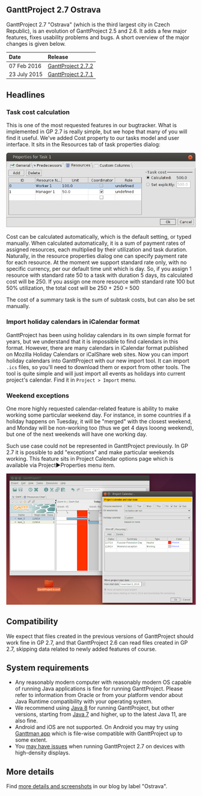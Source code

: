 ## GanttProject 2.7 Ostrava

GanttProject 2.7 "Ostrava" (which is the third largest city in Czech Republic), is an evolution of
GanttProject 2.5 and 2.6. It adds a few major features, fixes usability problems and bugs.
A short overview of the major changes is given below.

Date           | Release
:------------- | :------------------------------------
07 Feb 2016    | [GanttProject 2.7.2](https://github.com/bardsoftware/ganttproject/releases/tag/ganttproject-2.7.2)
23 July 2015   | [GanttProject 2.7.1](https://github.com/bardsoftware/ganttproject/releases/tag/ganttproject-2.7.1)

## Headlines
### Task cost calculation
This is one of the most requested features in our bugtracker.
What is implemented in GP 2.7 is really simple, but we hope that many of you will find it useful.
We've added Cost property to our tasks model and user interface. It sits in the Resources tab of task properties dialog:

![Screenshot](../img/release_2.7/task_cost_ui.png)

Cost can be calculated automatically, which is the default setting, or typed manually.
When calculated automatically, it is a sum of payment rates of assigned resources, each multiplied by their utilization
and task duration. Naturally, in the resource properties dialog one can specify payment rate for each resource.
At the moment we support standard rate only, with no specific currency, per our default time unit which is day.
So, if you assign 1 resource with standard rate 50 to a task with duration 5 days, its calculated cost will be 250.
If you assign one more resource with standard rate 100 but 50% utilization, the total cost will be 250 + 250 = 500

The cost of a summary task is the sum of subtask costs, but can also be set manually.

### Import holiday calendars in iCalendar format
GanttProject has been using holiday calendars in its own simple format for years, but we understand that it is impossible
to find calendars in this format. However, there are many calendars in iCalendar format published on Mozilla Holiday Calendars
or iCalShare web sites. Now you can import holiday calendars into GanttProject with our new import tool.
It can import `.ics` files, so you'll need to download them or export from other tools. The tool is quite simple and will
just import all events as holidays into current project's calendar. Find it in `Project > Import` menu.

### Weekend exceptions

One more highly requested calendar-related feature is ability to make working some particular weekend day.
For instance, in some countries if a holiday happens on Tuesday, it will be "merged" with the closest weekend, and
Monday will be non-working too (thus we get 4 days looong weekend), but one of the next weekends will have one working
day.

Such use case could not be represented in GanttProject previously. In GP 2.7 it is possible to add "exceptions" and make
particular weekends working. This feature sits in Project Calendar options page which is available via Project▶Properties
menu item.

![Screenshot](../img/release_2.7/weekend_exceptions.png)

## Compatibility
We expect that files created in the previous versions of GanttProject should work fine in GP 2.7, and that GanttProject 2.6
can read files created in GP 2.7, skipping data related to newly added features of course.

## System requirements

* Any reasonably modern computer with reasonably modern OS capable of running Java applications is fine for running GanttProject.
Please refer to information from Oracle or from your platform vendor about Java Runtime compatibility with your operating system.
* We recommend using [Java 8](http://www.oracle.com/technetwork/java/javase/downloads/jre8-downloads-2133155.html)
for running GanttProject, but other versions, starting from [Java 7](http://www.oracle.com/technetwork/java/javase/downloads/jre7-downloads-1880261.html)
and higher, up to the latest Java 11, are also fine.
* Android and iOS are not supported. On Android you may try using [Ganttman app](https://ganttman.com)
which is file-wise compatible with GanttProject up to some extent.
* You [may have issues](https://github.com/bardsoftware/ganttproject/labels/HighDPI)
when running GanttProject 2.7 on devices with high-density displays.

## More details
Find [more details and screenshots](http://ganttproject.blogspot.com/search/label/Ostrava) in our blog by label "Ostrava".
